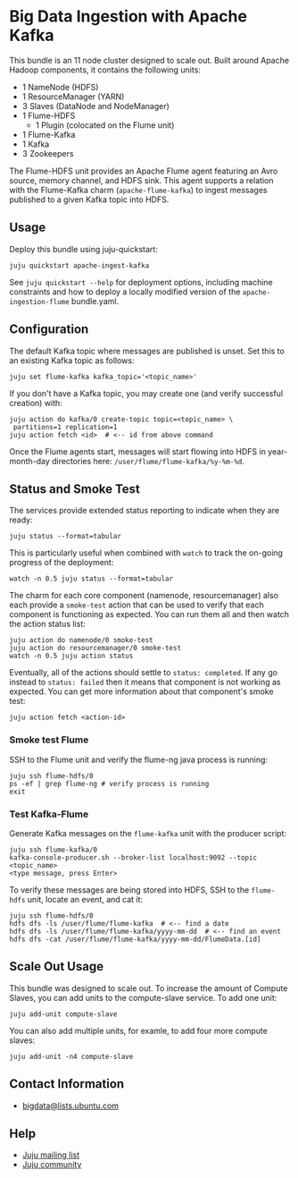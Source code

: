 # Big Data Ingestion with Apache Kafka

This bundle is an 11 node cluster designed to scale out. Built around Apache
Hadoop components, it contains the following units:

  * 1 NameNode (HDFS)
  * 1 ResourceManager (YARN)
  * 3 Slaves (DataNode and NodeManager)
  * 1 Flume-HDFS
    - 1 Plugin (colocated on the Flume unit)
  * 1 Flume-Kafka
  * 1 Kafka
  * 3 Zookeepers

The Flume-HDFS unit provides an Apache Flume agent featuring an Avro source,
memory channel, and HDFS sink. This agent supports a relation with the
Flume-Kafka charm (`apache-flume-kafka`) to ingest messages published to a
given Kafka topic into HDFS.


## Usage

Deploy this bundle using juju-quickstart:

    juju quickstart apache-ingest-kafka

See `juju quickstart --help` for deployment options, including machine
constraints and how to deploy a locally modified version of the
`apache-ingestion-flume` bundle.yaml.


## Configuration

The default Kafka topic where messages are published is unset. Set this to
an existing Kafka topic as follows:

    juju set flume-kafka kafka_topic='<topic_name>'

If you don't have a Kafka topic, you may create one (and verify successful
creation) with:

    juju action do kafka/0 create-topic topic=<topic_name> \
     partitions=1 replication=1
    juju action fetch <id>  # <-- id from above command

Once the Flume agents start, messages will start flowing into
HDFS in year-month-day directories here: `/user/flume/flume-kafka/%y-%m-%d`.


## Status and Smoke Test

The services provide extended status reporting to indicate when they are ready:

    juju status --format=tabular

This is particularly useful when combined with `watch` to track the on-going
progress of the deployment:

    watch -n 0.5 juju status --format=tabular

The charm for each core component (namenode, resourcemanager)
also each provide a `smoke-test` action that can be used to verify that each
component is functioning as expected.  You can run them all and then watch the
action status list:

    juju action do namenode/0 smoke-test
    juju action do resourcemanager/0 smoke-test
    watch -n 0.5 juju action status

Eventually, all of the actions should settle to `status: completed`.  If
any go instead to `status: failed` then it means that component is not working
as expected.  You can get more information about that component's smoke test:

    juju action fetch <action-id>

### Smoke test Flume
SSH to the Flume unit and verify the flume-ng java process is running:

    juju ssh flume-hdfs/0
    ps -ef | grep flume-ng # verify process is running
    exit

### Test Kafka-Flume
Generate Kafka messages on the `flume-kafka` unit with the producer script:

    juju ssh flume-kafka/0
    kafka-console-producer.sh --broker-list localhost:9092 --topic <topic_name>
    <type message, press Enter>

To verify these messages are being stored into HDFS, SSH to the `flume-hdfs`
unit, locate an event, and cat it:

    juju ssh flume-hdfs/0
    hdfs dfs -ls /user/flume/flume-kafka  # <-- find a date
    hdfs dfs -ls /user/flume/flume-kafka/yyyy-mm-dd  # <-- find an event
    hdfs dfs -cat /user/flume/flume-kafka/yyyy-mm-dd/FlumeData.[id]


## Scale Out Usage

This bundle was designed to scale out. To increase the amount of Compute
Slaves, you can add units to the compute-slave service. To add one unit:

    juju add-unit compute-slave

You can also add multiple units, for examle, to add four more compute slaves:

    juju add-unit -n4 compute-slave


## Contact Information

- <bigdata@lists.ubuntu.com>


## Help

- [Juju mailing list](https://lists.ubuntu.com/mailman/listinfo/juju)
- [Juju community](https://jujucharms.com/community)
